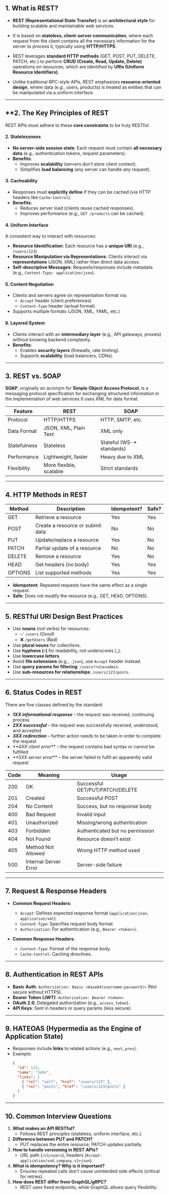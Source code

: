 ## **1. What is REST?** 

- **REST (Representational State Transfer)** is an **architectural style** for building scalable and maintainable web services.  

- It is based on **stateless, client-server communication**, where each request from the client contains all the necessary information for the server to process it, typically using **HTTP/HTTPS**.  

- REST leverages **standard HTTP methods** (GET, POST, PUT, DELETE, PATCH, etc.) to perform **CRUD (Create, Read, Update, Delete)** operations on resources, which are identified by **URIs (Uniform Resource Identifiers)**.  

- Unlike traditional RPC-style APIs, REST emphasizes **resource-oriented design**, where data (e.g., users, products) is treated as entities that can be manipulated via a uniform interface.  

---

## **2. The  Key Principles of REST

REST APIs must adhere to these  **core constraints** to be truly RESTful:  

#### **2. Statelessness**  
- **No server-side session state**: Each request must contain **all necessary data** (e.g., authentication tokens, request parameters).  
- **Benefits**:  
  - Improves **scalability** (servers don’t store client context).  
  - Simplifies **load balancing** (any server can handle any request).  

#### **3. Cacheability**  
- Responses must **explicitly define** if they can be cached (via HTTP headers like `Cache-Control`).  
- **Benefits**:  
  - Reduces server load (clients reuse cached responses).  
  - Improves performance (e.g., `GET /products` can be cached).  

#### **4. Uniform Interface**  
A consistent way to interact with resources:  
- **Resource Identification**: Each resource has a **unique URI** (e.g., `/users/123`).  
- **Resource Manipulation via Representations**: Clients interact via **representations** (JSON, XML) rather than direct data access.  
- **Self-descriptive Messages**: Requests/responses include metadata (e.g., `Content-Type: application/json`).  

#### **5. Content Negotiation**
- Clients and servers agree on representation format via:
	- `Accept` header (client preferences)
    - `Content-Type` header (actual format)
- Supports multiple formats (JSON, XML, YAML, etc.)

#### **6. Layered System**  
- Clients interact with an **intermediary layer** (e.g., API gateways, proxies) without knowing backend complexity.  
- **Benefits**:  
  - Enables **security layers** (firewalls, rate limiting).  
  - Supports **scalability** (load balancers, CDNs).  

---

## **3. REST vs. SOAP**  

**SOAP**, originally an acronym for **Simple Object Access Protocol**, is a messaging protocol specification for exchanging structured information in the implementation of web services It uses XML for data format.

| Feature      | REST                    | SOAP                      |
| ------------ | ----------------------- | ------------------------- |
| Protocol     | HTTP/HTTPS              | HTTP, SMTP, etc.          |
| Data Format  | JSON, XML, Plain Text   | XML only                  |
| Statefulness | Stateless               | Stateful (WS-* standards) |
| Performance  | Lightweight, faster     | Heavy due to XML          |
| Flexibility  | More flexible, scalable | Strict standards          |

---

## **4. HTTP Methods in REST**  

| Method  | Description                      | Idempotent? | Safe? |
| ------- | -------------------------------- | ----------- | ----- |
| GET     | Retrieve a resource              | Yes         | Yes   |
| POST    | Create a resource or submit data | No          | No    |
| PUT     | Update/replace a resource        | Yes         | No    |
| PATCH   | Partial update of a resource     | No          | No    |
| DELETE  | Remove a resource                | Yes         | No    |
| HEAD    | Get headers (no body)            | Yes         | Yes   |
| OPTIONS | List supported methods           | Yes         | Yes   |

- **Idempotent**: Repeated requests have the same effect as a single request.  
- **Safe**: Does not modify the resource (e.g., GET, HEAD, OPTIONS).  

---

## **5. RESTful URI Design Best Practices**  

- Use **nouns** (not verbs) for resources:  
  - ✅ `/users` (Good)  
  - ❌ `/getUsers` (Bad)  
- Use **plural nouns** for collections.  
- Use **hyphens (-)** for readability, not underscores (_).  
- Use **lowercase letters**.  
- Avoid **file extensions** (e.g., `.json`), use `Accept` header instead.  
- Use **query params for filtering**: `/users?role=admin`.  
- Use **sub-resources for relationships**: `/users/123/posts`.  

---

## **6. Status Codes in REST**  

There are five classes defined by the standard:

- **_1XX informational response_** – the request was received, continuing process
- **_2XX successful_** – the request was successfully received, understood, and accepted
- **_3XX redirection_** – further action needs to be taken in order to complete the request
- _**4XX client error_** – the request contains bad syntax or cannot be fulfilled
- _**5XX server error_** – the server failed to fulfil an apparently valid request

| Code | Meaning               | Usage                           |
| ---- | --------------------- | ------------------------------- |
| 200  | OK                    | Successful GET/PUT/PATCH/DELETE |
| 201  | Created               | Successful POST                 |
| 204  | No Content            | Success, but no response body   |
| 400  | Bad Request           | Invalid input                   |
| 401  | Unauthorized          | Missing/wrong authentication    |
| 403  | Forbidden             | Authenticated but no permission |
| 404  | Not Found             | Resource doesn’t exist          |
| 405  | Method Not Allowed    | Wrong HTTP method used          |
| 500  | Internal Server Error | Server-side failure             |

---

## **7. Request & Response Headers**  

- **Common Request Headers**:  
  - `Accept`: Defines expected response format (`application/json`, `application/xml`).  
  - `Content-Type`: Specifies request body format.  
  - `Authorization`: For authentication (e.g., `Bearer <token>`).  
  
- **Common Response Headers**:  
  - `Content-Type`: Format of the response body.  
  - `Cache-Control`: Caching directives.  

---

## **8. Authentication in REST APIs** 

- **Basic Auth**: `Authorization: Basic <base64(username:password)>` (Not secure without HTTPS).  
- **Bearer Token (JWT)**: `Authorization: Bearer <token>`.  
- **OAuth 2.0**: Delegated authorization (e.g., `access_token`).  
- **API Keys**: Sent in headers or query params (less secure).  

---

## **9. HATEOAS (Hypermedia as the Engine of Application State)**  

- Responses include **links** to related actions (e.g., `next`, `prev`).  
- Example:  
  ```json
  {
    "id": 123,
    "name": "John",
    "links": [
      { "rel": "self", "href": "/users/123" },
      { "rel": "posts", "href": "/users/123/posts" }
    ]
  }
  ```

---

## **10. Common Interview Questions**  

1. **What makes an API RESTful?**  
   - Follows REST principles (stateless, uniform interface, etc.).  
2. **Difference between PUT and PATCH?**  
   - PUT replaces the entire resource; PATCH updates partially.  
3. **How to handle versioning in REST APIs?**  
   - URL path (`/v1/users`), headers (`Accept: application/vnd.company.v1+json`).  
4. **What is idempotency? Why is it important?**  
   - Ensures repeated calls don’t cause unintended side effects (critical for retries).  
5. **How does REST differ from GraphQL/gRPC?**  
   - REST uses fixed endpoints, while GraphQL allows query flexibility.  